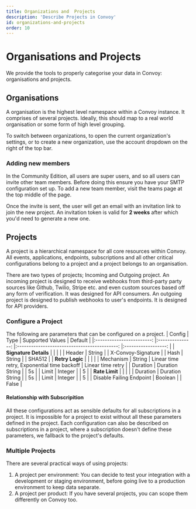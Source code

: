 ```yaml
---
title: Organizations and  Projects
description: 'Describe Projects in Convoy'
id: organizations-and-projects
order: 10
---
```


# Organisations and Projects
We provide the tools to properly categorise your data in Convoy: organisations and projects.

## Organisations
A organisation is the highest level namespace within a Convoy instance. It comprises of several projects. Ideally, this should map to a real world organisation or some form of high level grouping.

To switch between organizations, to open the current organization's settings, or to create a new organization, use the account dropdown on the right of the top bar.

### Adding new members
In the Community Edition, all users are super users, and so all users can invite other team members. Before doing this ensure you have your SMTP configuration set up. To add a new team member, visit the teams page at the top middle of the page. 

Once the invite is sent, the user will get an email with an invitation link to join the new project. An invitation token is valid for **2 weeks** after which you'd need to generate a new one.

## Projects
A project is a hierarchical namespace for all core resources within Convoy. All events, applications, endpoints, subscriptions and all other critical configurations belong to a project and a project belongs to an organisation.

There are two types of projects; Incoming and Outgoing project. An incoming project is designed to receive webhooks from third-party party sources like Github, Twilio, Stripe etc. and even custom sources based off any form of verification. It was designed for API consumers. An outgoing project is designed to publish webhooks to user's endpoints. It is designed for API providers. 

### Configure a Project
The following are parameters that can be configured on a project.
|          Config          	|       Type      	|               Supported Values              	|       Default      	|
|:------------------------:	|:---------------:	|:-------------------------------------------:	|:------------------:	|
|   **Signature Details**  	|                 	|                                             	|                    	|
|          Header          	|      String     	|                                             	| X-Convoy-Signature 	|
|           Hash           	|      String     	|                                             	|       SHA512       	|
|      **Retry Logic**     	|                 	|                                             	|                    	|
|         Mechanism        	|      String     	| Linear time retry, Exponential time backoff 	|  Linear time retry 	|
|         Duration         	| Duration String 	|                                             	|         5s         	|
|           Limit          	|     Integer     	|                                             	|          5         	|
|      **Rate Limit**      	|                 	|                                             	|                    	|
|         Duration         	| Duration String 	|                                             	|         5s         	|
|           Limit          	|     Integer     	|                                             	|          5         	|
| Disable Failing Endpoint 	|     Boolean     	|                                             	|        False       	|

#### Relationship with Subscripition
All these configurations act as sensible defaults for all subscriptions in a project. It is impossible for a project to exist without all these parameters defined in the project. Each configuration can also be described on subscriptions in a project, where a subscription doesn't define these parameters, we fallback to the project's defaults.

### Multiple Projects
There are several practical ways of using projects:
1. A project per environment: You can decide to test your integration with a development or staging environment, before going live to a production environment to keep data separate.
2. A project per product: If you have several projects, you can scope them differently on Convoy too.
